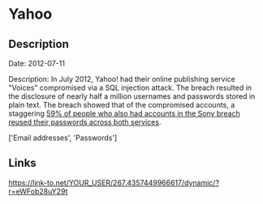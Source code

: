 # Yahoo

## Description

Date: 2012-07-11

Description:
In July 2012, Yahoo! had their online publishing service &quot;Voices&quot; compromised via a SQL injection attack. The breach resulted in the disclosure of nearly half a million usernames and passwords stored in plain text. The breach showed that of the compromised accounts, a staggering <a href="http://www.troyhunt.com/2012/07/what-do-sony-and-yahoo-have-in-common.html" target="_blank" rel="noopener">59% of people who also had accounts in the Sony breach reused their passwords across both services</a>.


['Email addresses', 'Passwords']

## Links

https://link-to.net/YOUR_USER/267.4357449966617/dynamic/?r=eWFob28uY29t